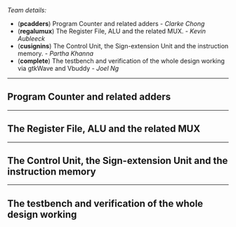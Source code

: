 *Team details:*
- (**pcadders**) Program Counter and related adders - *Clarke Chong*
- (**regalumux**) The Register File, ALU and the related MUX. - *Kevin Aubleeck*
- (**cusignins**) The Control Unit, the Sign-extension Unit and the instruction memory. - *Partha Khanna*
- (**complete**) The testbench and verification of the whole design working via gtkWave and Vbuddy - *Joel Ng*
---
## Program Counter and related adders

---
## The Register File, ALU and the related MUX

---
## The Control Unit, the Sign-extension Unit and the instruction memory


---
## The testbench and verification of the whole design working
